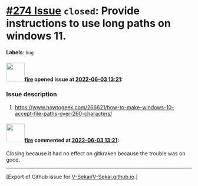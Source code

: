 # [\#274 Issue](https://github.com/V-Sekai/V-Sekai.github.io/issues/274) `closed`: Provide instructions to use long paths on windows 11.
**Labels**: `bug`


#### <img src="https://avatars.githubusercontent.com/u/32321?u=c2e06a3d2b49a467aa907e54aa259516440267cc&v=4" width="50">[fire](https://github.com/fire) opened issue at [2022-06-03 13:21](https://github.com/V-Sekai/V-Sekai.github.io/issues/274):

### Issue description

1. https://www.howtogeek.com/266621/how-to-make-windows-10-accept-file-paths-over-260-characters/

#### <img src="https://avatars.githubusercontent.com/u/32321?u=c2e06a3d2b49a467aa907e54aa259516440267cc&v=4" width="50">[fire](https://github.com/fire) commented at [2022-06-03 13:21](https://github.com/V-Sekai/V-Sekai.github.io/issues/274#issuecomment-1146806618):

Closing because it had no effect on gitkraken because the trouble was on gocd.


-------------------------------------------------------------------------------



[Export of Github issue for [V-Sekai/V-Sekai.github.io](https://github.com/V-Sekai/V-Sekai.github.io).]
